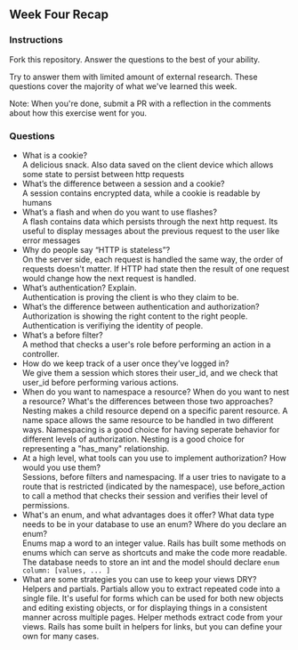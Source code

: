## Week Four Recap

### Instructions
Fork this repository. Answer the questions to the best of your ability.

Try to answer them with limited amount of external research. These questions cover the majority of what we've learned this week.

Note: When you're done, submit a PR with a reflection in the comments about how this exercise went for you.

### Questions

* What is a cookie?  
A delicious snack. Also data saved on the client device which allows some state to persist between http requests  
* What’s the difference between a session and a cookie?  
A session contains encrypted data, while a cookie is readable by humans  
* What’s a flash and when do you want to use flashes?  
A flash contains data which persists through the next http request. Its useful to display messages about the previous request to the user like error messages  
* Why do people say “HTTP is stateless”?  
On the server side, each request is handled the same way, the order of requests doesn't matter. If HTTP had state then the result of one request would change how the next request is handled.  
* What’s authentication? Explain.  
Authentication is proving the client is who they claim to be.  
* What’s the difference between authentication and authorization?  
Authorization is showing the right content to the right people. Authentication is verifiying the identity of people.  
* What’s a before filter?  
A method that checks a user's role before performing an action in a controller.  
* How do we keep track of a user once they’ve logged in?  
We give them a session which stores their user_id, and we check that user_id before performing various actions.  
* When do you want to namespace a resource? When do you want to nest a resource? What's the differences between those two approaches?  
Nesting makes a child resource depend on a specific parent resource. A name space allows the same resource to be handled in two different ways. Namespacing is a good choice for having seperate behavior for different levels of authorization. Nesting is a good choice for representing a "has_many" relationship.  
* At a high level, what tools can you use to implement authorization? How would you use them?  
Sessions, before filters and namespacing. If a user tries to navigate to a route that is restricted (indicated by the namespace), use before_action to call a method that checks their session and verifies their level of permissions.  
* What's an enum, and what advantages does it offer? What data type needs to be in your database to use an enum? Where do you declare an enum?  
Enums map a word to an integer value. Rails has built some methods on enums which can serve as shortcuts and make the code more readable. The database needs to store an int and the model should declare `enum column: [values, ... ]`  
* What are some strategies you can use to keep your views DRY?  
Helpers and partials. Partials allow you to extract repeated code into a single file. It's useful for forms which can be used for both new objects and editing existing objects, or for displaying things in a consistent manner across multiple pages. Helper methods extract code from your views. Rails has some built in helpers for links, but you can define your own for many cases.  
